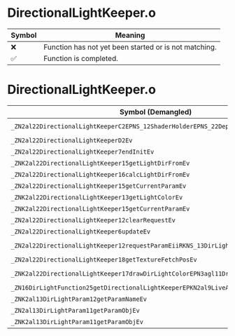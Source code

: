 # DirectionalLightKeeper.o
| Symbol | Meaning 
| ------------- | ------------- 
| :x: | Function has not yet been started or is not matching. 
| :white_check_mark: | Function is completed. 


# DirectionalLightKeeper.o
| Symbol (Demangled) | Symbol (Mangled) | Decompiled? |
| ------------- |  ------------- | ------------- |
| `_ZN2al22DirectionalLightKeeperC2EPNS_12ShaderHolderEPNS_22DepthShadowMapDirectorE` | `al::DirectionalLightKeeper::DirectionalLightKeeper(al::ShaderHolder *,al::DepthShadowMapDirector *)` | :white_check_mark: |
| `_ZN2al22DirectionalLightKeeperD2Ev` | `al::DirectionalLightKeeper::~DirectionalLightKeeper()` | :white_check_mark: |
| `_ZN2al22DirectionalLightKeeper7endInitEv` | `al::DirectionalLightKeeper::endInit(void)` | :white_check_mark: |
| `_ZNK2al22DirectionalLightKeeper15getLightDirFromEv` | `al::DirectionalLightKeeper::getLightDirFrom(void)const` | :white_check_mark: |
| `_ZN2al22DirectionalLightKeeper16calcLightDirFromEv` | `al::DirectionalLightKeeper::calcLightDirFrom(void)` | :white_check_mark: |
| `_ZN2al22DirectionalLightKeeper15getCurrentParamEv` | `al::DirectionalLightKeeper::getCurrentParam(void)` | :white_check_mark: |
| `_ZNK2al22DirectionalLightKeeper13getLightColorEv` | `al::DirectionalLightKeeper::getLightColor(void)const` | :white_check_mark: |
| `_ZNK2al22DirectionalLightKeeper15getCurrentParamEv` | `al::DirectionalLightKeeper::getCurrentParam(void)const` | :white_check_mark: |
| `_ZN2al22DirectionalLightKeeper12clearRequestEv` | `al::DirectionalLightKeeper::clearRequest(void)` | :white_check_mark: |
| `_ZN2al22DirectionalLightKeeper6updateEv` | `al::DirectionalLightKeeper::update(void)` | :white_check_mark: |
| `_ZN2al22DirectionalLightKeeper12requestParamEiiRKNS_13DirLightParamE` | `al::DirectionalLightKeeper::requestParam(int,int,al::DirLightParam const&)` | :white_check_mark: |
| `_ZN2al22DirectionalLightKeeper18getTextureFetchPosEv` | `al::DirectionalLightKeeper::getTextureFetchPos(void)` | :white_check_mark: |
| `_ZNK2al22DirectionalLightKeeper17drawDirLightColorEPN3agl11DrawContextE` | `al::DirectionalLightKeeper::drawDirLightColor(agl::DrawContext *)const` | :white_check_mark: |
| `_ZN16DirLightFunction25getDirectionalLightKeeperEPKN2al9LiveActorE` | `DirLightFunction::getDirectionalLightKeeper(al::LiveActor const*)` | :white_check_mark: |
| `_ZNK2al13DirLightParam12getParamNameEv` | `al::DirLightParam::getParamName(void)const` | :white_check_mark: |
| `_ZN2al13DirLightParam11getParamObjEv` | `al::DirLightParam::getParamObj(void)` | :white_check_mark: |
| `_ZNK2al13DirLightParam11getParamObjEv` | `al::DirLightParam::getParamObj(void)const` | :white_check_mark: |
